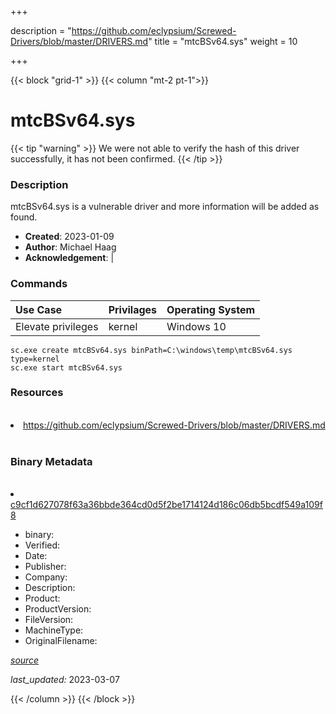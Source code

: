 +++

description = "https://github.com/eclypsium/Screwed-Drivers/blob/master/DRIVERS.md"
title = "mtcBSv64.sys"
weight = 10

+++


{{< block "grid-1" >}}
{{< column "mt-2 pt-1">}}




# mtcBSv64.sys 


{{< tip "warning" >}}
We were not able to verify the hash of this driver successfully, it has not been confirmed.
{{< /tip >}}




### Description


mtcBSv64.sys is a vulnerable driver and more information will be added as found.


- **Created**: 2023-01-09
- **Author**: Michael Haag
- **Acknowledgement**:  | [](https://twitter.com/)

### Commands

| Use Case | Privilages | Operating System | 
|:---- | ---- | ---- |
| Elevate privileges | kernel | Windows 10 |

```
sc.exe create mtcBSv64.sys binPath=C:\windows\temp\mtcBSv64.sys type=kernel
sc.exe start mtcBSv64.sys
```

### Resources
<br>


<li><a href=" https://github.com/eclypsium/Screwed-Drivers/blob/master/DRIVERS.md"> https://github.com/eclypsium/Screwed-Drivers/blob/master/DRIVERS.md</a></li>


<br>


### Binary Metadata
<br>



<li><a href="https://www.virustotal.com/gui/file/c9cf1d627078f63a36bbde364cd0d5f2be1714124d186c06db5bcdf549a109f8">c9cf1d627078f63a36bbde364cd0d5f2be1714124d186c06db5bcdf549a109f8</a></li>



- binary: 
- Verified: 
- Date: 
- Publisher: 
- Company: 
- Description: 
- Product: 
- ProductVersion: 
- FileVersion: 
- MachineType: 
- OriginalFilename: 

[*source*](https://github.com/magicsword-io/LOLDrivers/tree/main/yaml/mtcbsv64.sys.yml)

*last_updated:* 2023-03-07


{{< /column >}}
{{< /block >}}
